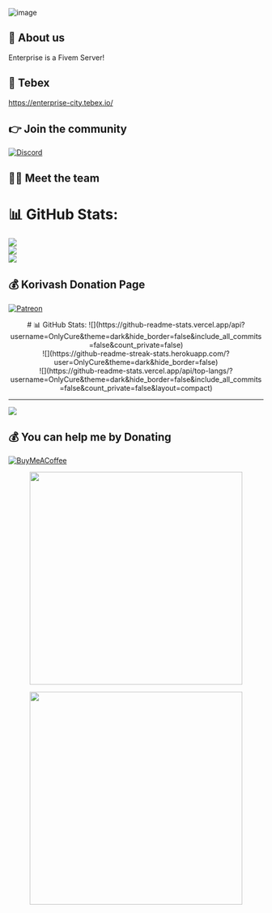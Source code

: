 ![image](https://user-images.githubusercontent.com/66293264/198508063-2513daad-4c7e-4b57-8fea-ae7f027e44df.png)

## 👋 About us
Enterprise is a Fivem Server!

## 🥇 Tebex
https://enterprise-city.tebex.io/

## 👉 Join the community
[![Discord](https://img.shields.io/badge/Discord-%237289DA.svg?style=for-the-badge&logo=discord&logoColor=white)](https://discord.io/enterprisecity)


## 👨‍💻 Meet the team
<p align="center">

# 📊 GitHub Stats:
![](https://github-readme-stats.vercel.app/api?username=Korivash&theme=radical&hide_border=false&include_all_commits=true&count_private=false)<br/>
![](https://github-readme-streak-stats.herokuapp.com/?user=Korivash&theme=radical&hide_border=false)<br/>
![](https://github-readme-stats.vercel.app/api/top-langs/?username=Korivash&theme=radical&hide_border=false&include_all_commits=true&count_private=false&layout=compact)

  ## 💰 Korivash Donation Page
  [![Patreon](https://img.shields.io/badge/Patreon-F96854?style=for-the-badge&logo=patreon&logoColor=white)](https://patreon.com/Korivash) 

  


<p align="center">
# 📊 GitHub Stats:
![](https://github-readme-stats.vercel.app/api?username=OnlyCure&theme=dark&hide_border=false&include_all_commits=false&count_private=false)<br/>
![](https://github-readme-streak-stats.herokuapp.com/?user=OnlyCure&theme=dark&hide_border=false)<br/>
![](https://github-readme-stats.vercel.app/api/top-langs/?username=OnlyCure&theme=dark&hide_border=false&include_all_commits=false&count_private=false&layout=compact)

---
[![](https://visitcount.itsvg.in/api?id=OnlyCure&icon=0&color=0)](https://visitcount.itsvg.in)

  ## 💰 You can help me by Donating
  [![BuyMeACoffee](https://img.shields.io/badge/Buy%20Me%20a%20Coffee-ffdd00?style=for-the-badge&logo=buy-me-a-coffee&logoColor=black)](https://buymeacoffee.com/https://ko-fi.com/cure049) 

  
<!-- Proudly created with GPRM ( https://gprm.itsvg.in ) -->
</p>
<p align="center">
<a href=https://github.com/OnlyCure><img width="420" src="https://github-readme-stats-git-masterrstaa-rickstaa.vercel.app/api?username=drdon36911"&count_private=true&show_icons=true&title_color=dc143c&text_color=ffffff&icon_color=dc143c&hide_border=true&bg_color=282a36&layout=compact&hide_title=false&hide_rank=false><a>
</p>
<p align="center">
<a href=https://github.com/OnlyCure><img width="420" src="https://github-readme-stats-git-masterrstaa-rickstaa.vercel.app/api?username=xstrongbeard"&count_private=true&show_icons=true&title_color=dc143c&text_color=ffffff&icon_color=dc143c&hide_border=true&bg_color=282a36&layout=compact&hide_title=false&hide_rank=false><a>

